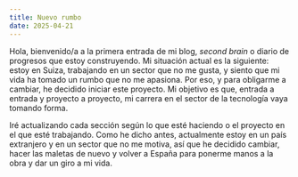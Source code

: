 ```yaml
---
title: Nuevo rumbo
date: 2025-04-21
---
```


Hola, bienvenido/a a la primera entrada de mi blog, _second brain_ o diario de progresos que estoy construyendo. Mi situación actual es la siguiente: estoy en Suiza, trabajando en un sector que no me gusta, y siento que mi vida ha tomado un rumbo que no me apasiona. Por eso, y para obligarme a cambiar, he decidido iniciar este proyecto. Mi objetivo es que, entrada a entrada y proyecto a proyecto, mi carrera en el sector de la tecnología vaya tomando forma.

Iré actualizando cada sección según lo que esté haciendo o el proyecto en el que esté trabajando. Como he dicho antes, actualmente estoy en un país extranjero y en un sector que no me motiva, así que he decidido cambiar, hacer las maletas de nuevo y volver a España para ponerme manos a la obra y dar un giro a mi vida.